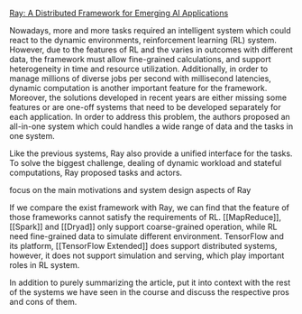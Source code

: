 [Ray: A Distributed Framework for Emerging AI Applications](https://www.usenix.org/system/files/osdi18-moritz.pdf)

Nowadays, more and more tasks required an intelligent system which could react to the dynamic environments, reinforcement learning (RL) system. However, due to the features of RL and the 
varies in outcomes with different data, the framework must allow fine-grained calculations, and support heterogeneity in time and resource utilization. Additionally, in order to manage millions of diverse jobs per second with millisecond latencies, dynamic computation is another important 
feature for the framework. Moreover, the solutions developed in recent years are either missing some features or are one-off systems that need to be developed separately for each application. In order to address this problem, the authors proposed an all-in-one system which could handles a wide range of data and the tasks in one system. 

Like the previous systems, Ray also provide a unified interface for the tasks. To solve the biggest challenge, dealing of dynamic workload and stateful computations, Ray proposed tasks and actors.

focus on the main motivations and system design aspects of Ray


If we compare the exist framework with Ray, we can find that the feature of those frameworks cannot satisfy the requirements of RL. [[MapReduce]], [[Spark]] and [[Dryad]] only support coarse-grained operation, while RL need fine-grained data to simulate different environment. TensorFlow and its platform, [[TensorFlow Extended]] does support distributed systems, however, it does not support simulation and serving, which play important roles in RL system.





In addition to purely summarizing the article, put it into context with the rest of the systems we have seen in the course and discuss the respective pros and cons of them.